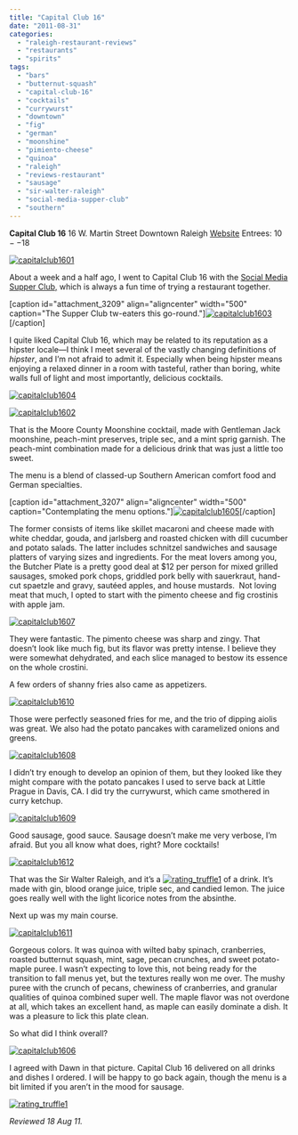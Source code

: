 ```yaml
---
title: "Capital Club 16"
date: "2011-08-31"
categories: 
  - "raleigh-restaurant-reviews"
  - "restaurants"
  - "spirits"
tags: 
  - "bars"
  - "butternut-squash"
  - "capital-club-16"
  - "cocktails"
  - "currywurst"
  - "downtown"
  - "fig"
  - "german"
  - "moonshine"
  - "pimiento-cheese"
  - "quinoa"
  - "raleigh"
  - "reviews-restaurant"
  - "sausage"
  - "sir-walter-raleigh"
  - "social-media-supper-club"
  - "southern"
---
```


**Capital Club 16** 16 W. Martin Street Downtown Raleigh [Website](http://www.capitalclub16.com/Capital_Club_16/Home.html) Entrees: $10--$18

[![](http://s3.amazonaws.com/thegourmez-wpmedia/2011/08/capitalclub1601.jpg "capitalclub1601")](http://s3.amazonaws.com/thegourmez-wpmedia/2011/08/capitalclub1601.jpg)

About a week and a half ago, I went to Capital Club 16 with the [Social Media Supper Club,](https://www.facebook.com/pages/Social-Media-Supper-Club/174214375962246) which is always a fun time of trying a restaurant together.

\[caption id="attachment\_3209" align="aligncenter" width="500" caption="The Supper Club tw-eaters this go-round."\][![](http://s3.amazonaws.com/thegourmez-wpmedia/2011/08/capitalclub1603.jpg "capitalclub1603")](http://s3.amazonaws.com/thegourmez-wpmedia/2011/08/capitalclub1603.jpg)\[/caption\]

I quite liked Capital Club 16, which may be related to its reputation as a hipster locale—I think I meet several of the vastly changing definitions of _hipster_, and I’m not afraid to admit it. Especially when being hipster means enjoying a relaxed dinner in a room with tasteful, rather than boring, white walls full of light and most importantly, delicious cocktails.

[![](http://s3.amazonaws.com/thegourmez-wpmedia/2011/08/capitalclub1604.jpg "capitalclub1604")](http://s3.amazonaws.com/thegourmez-wpmedia/2011/08/capitalclub1604.jpg)

[![](http://s3.amazonaws.com/thegourmez-wpmedia/2011/08/capitalclub1602.jpg "capitalclub1602")](http://s3.amazonaws.com/thegourmez-wpmedia/2011/08/capitalclub1602.jpg)

That is the Moore County Moonshine cocktail, made with Gentleman Jack moonshine, peach-mint preserves, triple sec, and a mint sprig garnish. The peach-mint combination made for a delicious drink that was just a little too sweet.

The menu is a blend of classed-up Southern American comfort food and German specialties.

\[caption id="attachment\_3207" align="aligncenter" width="500" caption="Contemplating the menu options."\][![](http://s3.amazonaws.com/thegourmez-wpmedia/2011/08/capitalclub1605.jpg "capitalclub1605")](http://s3.amazonaws.com/thegourmez-wpmedia/2011/08/capitalclub1605.jpg)\[/caption\]

The former consists of items like skillet macaroni and cheese made with white cheddar, gouda, and jarlsberg and roasted chicken with dill cucumber and potato salads. The latter includes schnitzel sandwiches and sausage platters of varying sizes and ingredients. For the meat lovers among you, the Butcher Plate is a pretty good deal at $12 per person for mixed grilled sausages, smoked pork chops, griddled pork belly with sauerkraut, hand-cut spaetzle and gravy, sautéed apples, and house mustards.  Not loving meat that much, I opted to start with the pimento cheese and fig crostinis with apple jam.

[![](http://s3.amazonaws.com/thegourmez-wpmedia/2011/08/capitalclub1607.jpg "capitalclub1607")](http://s3.amazonaws.com/thegourmez-wpmedia/2011/08/capitalclub1607.jpg)

They were fantastic. The pimento cheese was sharp and zingy. That doesn’t look like much fig, but its flavor was pretty intense. I believe they were somewhat dehydrated, and each slice managed to bestow its essence on the whole crostini.

A few orders of shanny fries also came as appetizers.

[![](http://s3.amazonaws.com/thegourmez-wpmedia/2011/08/capitalclub1610.jpg "capitalclub1610")](http://s3.amazonaws.com/thegourmez-wpmedia/2011/08/capitalclub1610.jpg)

Those were perfectly seasoned fries for me, and the trio of dipping aiolis was great. We also had the potato pancakes with caramelized onions and greens.

[![](http://s3.amazonaws.com/thegourmez-wpmedia/2011/08/capitalclub1608.jpg "capitalclub1608")](http://s3.amazonaws.com/thegourmez-wpmedia/2011/08/capitalclub1608.jpg)

I didn’t try enough to develop an opinion of them, but they looked like they might compare with the potato pancakes I used to serve back at Little Prague in Davis, CA. I did try the currywurst, which came smothered in curry ketchup.

[![](http://s3.amazonaws.com/thegourmez-wpmedia/2011/08/capitalclub1609.jpg "capitalclub1609")](http://s3.amazonaws.com/thegourmez-wpmedia/2011/08/capitalclub1609.jpg)

Good sausage, good sauce. Sausage doesn’t make me very verbose, I’m afraid. But you all know what does, right? More cocktails!

[![](http://s3.amazonaws.com/thegourmez-wpmedia/2011/08/capitalclub1612.jpg "capitalclub1612")](http://s3.amazonaws.com/thegourmez-wpmedia/2011/08/capitalclub1612.jpg)

That was the Sir Walter Raleigh, and it’s a [![](http://s3.amazonaws.com/thegourmez-wpmedia/2009/02/rating_truffle1.gif "rating_truffle1")](http://s3.amazonaws.com/thegourmez-wpmedia/2009/02/rating_truffle1.gif) of a drink. It’s made with gin, blood orange juice, triple sec, and candied lemon. The juice goes really well with the light licorice notes from the absinthe.

Next up was my main course.

[![](http://s3.amazonaws.com/thegourmez-wpmedia/2011/08/capitalclub1611.jpg "capitalclub1611")](http://s3.amazonaws.com/thegourmez-wpmedia/2011/08/capitalclub1611.jpg)

Gorgeous colors. It was quinoa with wilted baby spinach, cranberries, roasted butternut squash, mint, sage, pecan crunches, and sweet potato-maple puree. I wasn’t expecting to love this, not being ready for the transition to fall menus yet, but the textures really won me over. The mushy puree with the crunch of pecans, chewiness of cranberries, and granular qualities of quinoa combined super well. The maple flavor was not overdone at all, which takes an excellent hand, as maple can easily dominate a dish. It was a pleasure to lick this plate clean.

So what did I think overall?

[![](http://s3.amazonaws.com/thegourmez-wpmedia/2011/08/capitalclub1606.jpg "capitalclub1606")](http://s3.amazonaws.com/thegourmez-wpmedia/2011/08/capitalclub1606.jpg)

I agreed with Dawn in that picture. Capital Club 16 delivered on all drinks and dishes I ordered. I will be happy to go back again, though the menu is a bit limited if you aren’t in the mood for sausage.

[![](http://s3.amazonaws.com/thegourmez-wpmedia/2009/02/rating_truffle1.gif "rating_truffle1")](http://s3.amazonaws.com/thegourmez-wpmedia/2009/02/rating_truffle1.gif)

_Reviewed 18 Aug 11._
